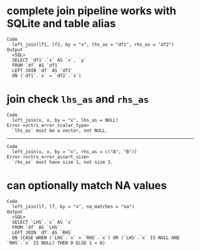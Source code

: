 # complete join pipeline works with SQLite and table alias

    Code
      left_join(lf1, lf2, by = "x", lhs_as = "df1", rhs_as = "df2")
    Output
      <SQL>
      SELECT `df1`.`x` AS `x`, `y`
      FROM `df` AS `df1`
      LEFT JOIN `df` AS `df2`
      ON (`df1`.`x` = `df2`.`x`)
      

# join check `lhs_as` and `rhs_as`

    Code
      left_join(x, x, by = "x", lhs_as = NULL)
    Error <vctrs_error_scalar_type>
      `lhs_as` must be a vector, not NULL.

---

    Code
      left_join(x, x, by = "x", rhs_as = c("A", "B"))
    Error <vctrs_error_assert_size>
      `rhs_as` must have size 1, not size 2.

# can optionally match NA values

    Code
      left_join(lf, lf, by = "x", na_matches = "na")
    Output
      <SQL>
      SELECT `LHS`.`x` AS `x`
      FROM `df` AS `LHS`
      LEFT JOIN `df` AS `RHS`
      ON (CASE WHEN (`LHS`.`x` = `RHS`.`x`) OR (`LHS`.`x` IS NULL AND `RHS`.`x` IS NULL) THEN 0 ELSE 1 = 0)
      

